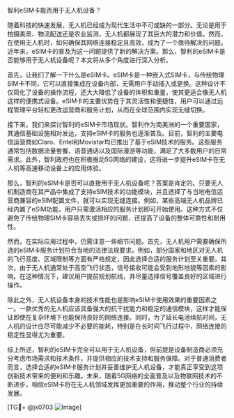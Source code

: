 智利eSIM卡能否用于无人机设备？

随着科技的快速发展，无人机已经成为现代生活中不可或缺的一部分。无论是用于拍摄美景、物流配送还是农业监测，无人机都展现了其巨大的潜力和价值。然而，在使用无人机时，如何确保其网络连接稳定且高效，成为了一个亟待解决的问题。近年来，eSIM卡的普及为这一问题提供了新的解决方案。那么，智利的eSIM卡是否能够用于无人机设备呢？本文将从多个角度进行深入分析。

首先，让我们了解一下什么是eSIM卡。eSIM卡是一种嵌入式SIM卡，与传统物理SIM卡不同，它可以直接集成在设备内部，无需用户手动插入或更换。这种设计不仅简化了设备的操作流程，还大大降低了设备的体积和重量，使其更适合像无人机这样的便携式设备。eSIM卡的主要优势在于其灵活性和便捷性，用户可以通过远程管理平台轻松更改运营商和服务计划，从而在全球范围内实现无缝切换。

接下来，我们来探讨智利的eSIM卡市场现状。智利作为南美洲的一个重要国家，其通信基础设施相对发达，支持eSIM卡的服务也逐渐普及。目前，智利的主要电信运营商如Claro、Entel和Movistar均已推出了基于eSIM技术的服务。这些服务通常包括数据流量套餐、语音通话以及国际漫游等功能，满足了大多数用户的日常需求。此外，智利政府也在积极推动5G网络的建设，这将进一步提升eSIM卡在无人机等高速移动设备上的应用体验。

那么，智利的eSIM卡是否可以直接用于无人机设备呢？答案是肯定的。只要无人机制造商在其产品中集成了支持eSIM技术的功能模块，并且选择了与当地电信运营商兼容的eSIM配置文件，就可以实现无缝连接。例如，某些高端无人机品牌已经内置了eSIM功能，用户只需激活相应的服务计划即可开始使用。这种方式不仅避免了传统物理SIM卡容易丢失或损坏的问题，还提高了设备的整体可靠性和耐用性。

然而，在实际应用过程中，仍需注意一些细节问题。首先，无人机用户需要确保所选的eSIM卡服务计划符合当地的法律法规要求。例如，部分国家和地区对无人机的飞行高度、区域限制等方面有严格规定，因此选择合适的服务计划至关重要。其次，由于无人机通常处于高空飞行状态，信号接收可能会受到地形地貌等因素的影响。在这种情况下，建议用户提前规划航线，并尽量选择信号覆盖良好的区域进行操作。

除此之外，无人机设备本身的技术性能也是影响eSIM卡使用效果的重要因素之一。一款优秀的无人机应该具备强大的抗干扰能力和稳定的通信模块，这样才能保证即使在复杂环境下也能保持良好的网络连接。同时，为了延长电池续航时间，无人机的设计应尽可能减少不必要的能耗，特别是在长时间飞行过程中，网络连接的稳定性显得尤为重要。

综上所述，智利的eSIM卡完全可以用于无人机设备，但前提是设备制造商必须充分考虑市场需求和技术条件，并提供相应的技术支持和服务保障。对于普通消费者而言，选择合适的eSIM卡服务计划并妥善维护无人机设备，才能真正享受到这项创新技术带来的便利和乐趣。未来，随着5G网络的全面普及以及物联网技术的不断进步，相信eSIM卡将在无人机领域发挥更加重要的作用，推动整个行业的持续发展。

[TG💪+ @jx0703 ![Image](https://github.com/user-attachments/assets/dbca1d08-cadb-493c-b0ec-ad6f7a83f270)]